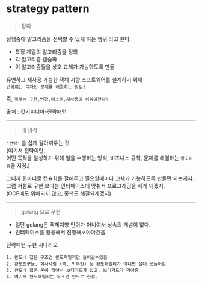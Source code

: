 # strategy pattern

> 정의  

실행중에 알고리즘을 선택할 수 있게 하는 행위 라고 한다.
- 특정 계열의 알고리즘을 정의
- 각 알고리즘 캡슐화
- 이 알고리즘들을 상호 교체가 가능하도록 만듦 

유연하고 재사용 가능한 객체 지향 소프트웨어를 설계하기 위해  
`반복되는 디자인 문제를 해결하는 방법!`  

즉, `객체는 구현,변경,테스트,재사용이 쉬워야한다!`

출처 : [갓키피디아-전략패턴][wiki-strategy-pattern]

[wiki-strategy-pattern]: https://ko.wikipedia.org/wiki/%EC%A0%84%EB%9E%B5_%ED%8C%A8%ED%84%B4 "위키피디아로 고고씽"

<hr/>

> 내 생각

`'전략'` 을 쉽게 갈아끼우는 것.  
(여기서 전략이란,  
어떤 목적을 달성하기 위해 일을 수행하는 방식, 비즈니스 규칙, 문제를 해결하는 `알고리즘`을 지칭.)

그니까 한마디로 캡슐화를 잘해두고 필요할때마다 교체가 가능하도록 만들면 되는게지.  
그럼 저절로 구현 보다는 인터페이스에 맞춰서 프로그래밍을 하게 되겠지.  
(OCP에도 위배되지 않고, 중복도 해결되게겠지)

<hr>

> golang 으로 구현

* 일단 golang은 객체지향 언어가 아니여서 상속의 개념이 없다.
* 인터페이스를 활용해서 진행해보아야겠음.

전략패턴 구현 시나리오
```plaintext
1. 완도네 집은 무조건 완도패밀리만 들어갈수있음
2. 완도친구들, 회사사람 (즉, 외부인) 등 완도패밀리가 아니면 절대 못들어감
3. 완도네 집은 돈이 많아서 보디가드가 있고, 보디가드가 막아줌
4. 여기서 완도패밀리는 무조건 완도로 한정.
```